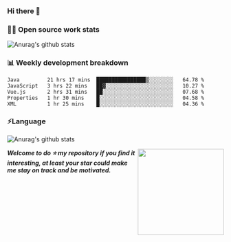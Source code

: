 

### Hi there 👋
### 👨‍💻 Open source work stats
![Anurag's github stats](https://github-readme-stats.vercel.app/api?username=wyndem&show_icons=true&theme=radical)

### 📊 Weekly development breakdown
<!--START_SECTION:waka-->
```text
Java         21 hrs 17 mins  ████████████████▒░░░░░░░░   64.78 % 
JavaScript   3 hrs 22 mins   ██▓░░░░░░░░░░░░░░░░░░░░░░   10.27 % 
Vue.js       2 hrs 31 mins   ██░░░░░░░░░░░░░░░░░░░░░░░   07.68 % 
Properties   1 hr 30 mins    █░░░░░░░░░░░░░░░░░░░░░░░░   04.58 % 
XML          1 hr 25 mins    █░░░░░░░░░░░░░░░░░░░░░░░░   04.36 % 
```
<!--END_SECTION:waka-->


### ⚡Language
![Anurag's github stats](https://github-readme-stats.vercel.app/api/top-langs/?username=wyndem&layout=compact&hide_border=true&langs_count=10)



<img align='right' src='https://octodex.github.com/images/hula_loop_octodex03.gif' width='200"'>


***Welcome to do ⭐ my repository if you find it interesting, at least your star could make me stay on track and be motivated.***







<!--
**wyndem/wyndem** is a ✨ _special_ ✨ repository because its `README.md` (this file) appears on your GitHub profile.

Here are some ideas to get you started:

- 🔭 I’m currently working on ...
- 🌱 I’m currently learning ...
- 👯 I’m looking to collaborate on ...
- 🤔 I’m looking for help with ...
- 💬 Ask me about ...
- 📫 How to reach me: ...
- 😄 Pronouns: ...
- ⚡ Fun fact: ...
-->

